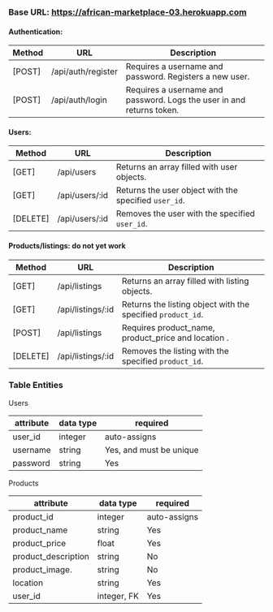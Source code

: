 ### Base URL: https://african-marketplace-03.herokuapp.com

#### Authentication:
| Method   | URL                | Description                                                                                            |
| ------   | --------------     | ------------------------------------------------------------------------------------------------------ |
| [POST]   | /api/auth/register | Requires a username and password. Registers a new user.                                                |
| [POST]   | /api/auth/login    | Requires a username and password. Logs the user in and returns token.                                  |

#### Users: 
| Method   | URL                | Description                                                                                            |
| ------   | --------------     | ------------------------------------------------------------------------------------------------------ |
| [GET]    | /api/users         | Returns an array filled with user objects.                                                             |
| [GET]    | /api/users/:id     | Returns the user object with the specified `user_id`.                                                  |
| [DELETE] | /api/users/:id     | Removes the user with the specified `user_id`.                                                         |

#### Products/listings: do not yet work
| Method   | URL                | Description                                                                                            |
| ------   | --------------     | ------------------------------------------------------------------------------------------------------ |
| [GET]    | /api/listings      | Returns an array filled with listing objects.                                                          |
| [GET]    | /api/listings/:id  | Returns the listing object with the specified `product_id`.                                            |
| [POST]   | /api/listings      | Requires product_name, product_price and location .                                                    |
| [DELETE] | /api/listings/:id  | Removes the listing with the specified `product_id`.                                                   |


### Table Entities

Users

| attribute  | data type | required                |
|------------|-----------|-------------------------|
| user_id         | integer   | auto-assigns       |
| username   | string    | Yes, and must be unique |
| password   | string    | Yes                     |

Products

| attribute           | data type | required     |
|---------------------|-----------|--------------|
| product_id          | integer   | auto-assigns |
| product_name        | string    | Yes          |
| product_price       | float     | Yes          |
| product_description | string    | No           |
| product_image.      | string    | No           |
| location            | string    | Yes          |
| user_id             | integer, FK| Yes         |

